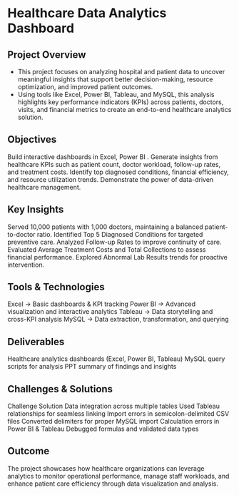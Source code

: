 # Healthcare Data Analytics Dashboard
## Project Overview

- This project focuses on analyzing hospital and patient data to uncover meaningful insights that support better decision-making, resource optimization, and improved patient outcomes.
- Using tools like Excel, Power BI, Tableau, and MySQL, this analysis highlights key performance indicators (KPIs) across patients, doctors, visits, and financial metrics to create an end-to-end healthcare analytics solution.

## Objectives

Build interactive dashboards in Excel, Power BI .
Generate insights from healthcare KPIs such as patient count, doctor workload, follow-up rates, and treatment costs.
Identify top diagnosed conditions, financial efficiency, and resource utilization trends.
Demonstrate the power of data-driven healthcare management.

## Key Insights

Served 10,000 patients with 1,000 doctors, maintaining a balanced patient-to-doctor ratio.
Identified Top 5 Diagnosed Conditions for targeted preventive care.
Analyzed Follow-up Rates to improve continuity of care.
Evaluated Average Treatment Costs and Total Collections to assess financial performance.
Explored Abnormal Lab Results trends for proactive intervention.

## Tools & Technologies

Excel → Basic dashboards & KPI tracking
Power BI → Advanced visualization and interactive analytics
Tableau → Data storytelling and cross-KPI analysis
MySQL → Data extraction, transformation, and querying

## Deliverables

Healthcare analytics dashboards (Excel, Power BI, Tableau)
MySQL query scripts for analysis
PPT summary of findings and insights

## Challenges & Solutions
Challenge	Solution
Data integration across multiple tables	Used Tableau relationships for seamless linking
Import errors in semicolon-delimited CSV files	Converted delimiters for proper MySQL import
Calculation errors in Power BI & Tableau	Debugged formulas and validated data types

## Outcome

The project showcases how healthcare organizations can leverage analytics to monitor operational performance, manage staff workloads, and enhance patient care efficiency through data visualization and analysis.
